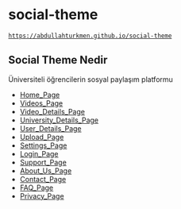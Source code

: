 # social-theme

<code>https://abdullahturkmen.github.io/social-theme</code>

<h2>Social Theme Nedir</h2>
<p>Üniversiteli öğrencilerin sosyal paylaşım platformu</p>

- [Home_Page](https://abdullahturkmen.github.io/social-theme/)
- [Videos_Page](https://abdullahturkmen.github.io/social-theme/videos.html)
- [Video_Details_Page](https://abdullahturkmen.github.io/social-theme/video.html)
- [University_Details_Page](https://abdullahturkmen.github.io/social-theme/university.html)
- [User_Details_Page](https://abdullahturkmen.github.io/social-theme/)
- [Upload_Page](https://abdullahturkmen.github.io/social-theme/upload.html)
- [Settings_Page](https://abdullahturkmen.github.io/social-theme/settings.html)
- [Login_Page](https://abdullahturkmen.github.io/social-theme/login.html)
- [Support_Page](https://abdullahturkmen.github.io/social-theme/support.html)
- [About_Us_Page](https://abdullahturkmen.github.io/social-theme/about-us.html)
- [Contact_Page](https://abdullahturkmen.github.io/social-theme/contact.html)
- [FAQ_Page](https://abdullahturkmen.github.io/social-theme/faq.html)
- [Privacy_Page](https://abdullahturkmen.github.io/social-theme/privacy.html)
